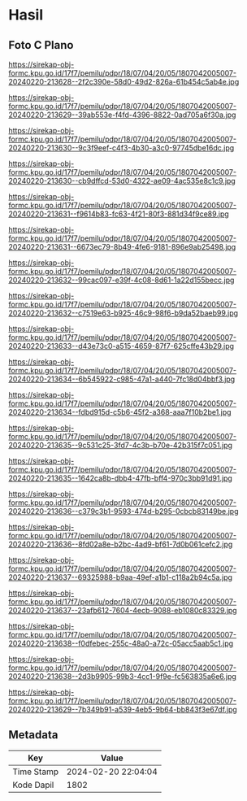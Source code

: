# Hasil

## Foto C Plano

https://sirekap-obj-formc.kpu.go.id/17f7/pemilu/pdpr/18/07/04/20/05/1807042005007-20240220-213628--2f2c390e-58d0-49d2-826a-61b454c5ab4e.jpg

https://sirekap-obj-formc.kpu.go.id/17f7/pemilu/pdpr/18/07/04/20/05/1807042005007-20240220-213629--39ab553e-f4fd-4396-8822-0ad705a6f30a.jpg

https://sirekap-obj-formc.kpu.go.id/17f7/pemilu/pdpr/18/07/04/20/05/1807042005007-20240220-213630--9c3f9eef-c4f3-4b30-a3c0-97745dbe16dc.jpg

https://sirekap-obj-formc.kpu.go.id/17f7/pemilu/pdpr/18/07/04/20/05/1807042005007-20240220-213630--cb9dffcd-53d0-4322-ae09-4ac535e8c1c9.jpg

https://sirekap-obj-formc.kpu.go.id/17f7/pemilu/pdpr/18/07/04/20/05/1807042005007-20240220-213631--f9614b83-fc63-4f21-80f3-881d34f9ce89.jpg

https://sirekap-obj-formc.kpu.go.id/17f7/pemilu/pdpr/18/07/04/20/05/1807042005007-20240220-213631--6673ec79-8b49-4fe6-9181-896e9ab25498.jpg

https://sirekap-obj-formc.kpu.go.id/17f7/pemilu/pdpr/18/07/04/20/05/1807042005007-20240220-213632--99cac097-e39f-4c08-8d61-1a22d155becc.jpg

https://sirekap-obj-formc.kpu.go.id/17f7/pemilu/pdpr/18/07/04/20/05/1807042005007-20240220-213632--c7519e63-b925-46c9-98f6-b9da52baeb99.jpg

https://sirekap-obj-formc.kpu.go.id/17f7/pemilu/pdpr/18/07/04/20/05/1807042005007-20240220-213633--d43e73c0-a515-4659-87f7-625cffe43b29.jpg

https://sirekap-obj-formc.kpu.go.id/17f7/pemilu/pdpr/18/07/04/20/05/1807042005007-20240220-213634--6b545922-c985-47a1-a440-7fc18d04bbf3.jpg

https://sirekap-obj-formc.kpu.go.id/17f7/pemilu/pdpr/18/07/04/20/05/1807042005007-20240220-213634--fdbd915d-c5b6-45f2-a368-aaa7f10b2be1.jpg

https://sirekap-obj-formc.kpu.go.id/17f7/pemilu/pdpr/18/07/04/20/05/1807042005007-20240220-213635--9c531c25-3fd7-4c3b-b70e-42b315f7c051.jpg

https://sirekap-obj-formc.kpu.go.id/17f7/pemilu/pdpr/18/07/04/20/05/1807042005007-20240220-213635--1642ca8b-dbb4-47fb-bff4-970c3bb91d91.jpg

https://sirekap-obj-formc.kpu.go.id/17f7/pemilu/pdpr/18/07/04/20/05/1807042005007-20240220-213636--c379c3b1-9593-474d-b295-0cbcb83149be.jpg

https://sirekap-obj-formc.kpu.go.id/17f7/pemilu/pdpr/18/07/04/20/05/1807042005007-20240220-213636--8fd02a8e-b2bc-4ad9-bf61-7d0b061cefc2.jpg

https://sirekap-obj-formc.kpu.go.id/17f7/pemilu/pdpr/18/07/04/20/05/1807042005007-20240220-213637--69325988-b9aa-49ef-a1b1-c118a2b94c5a.jpg

https://sirekap-obj-formc.kpu.go.id/17f7/pemilu/pdpr/18/07/04/20/05/1807042005007-20240220-213637--23afb612-7604-4ecb-9088-eb1080c83329.jpg

https://sirekap-obj-formc.kpu.go.id/17f7/pemilu/pdpr/18/07/04/20/05/1807042005007-20240220-213638--f0dfebec-255c-48a0-a72c-05acc5aab5c1.jpg

https://sirekap-obj-formc.kpu.go.id/17f7/pemilu/pdpr/18/07/04/20/05/1807042005007-20240220-213638--2d3b9905-99b3-4cc1-9f9e-fc563835a6e6.jpg

https://sirekap-obj-formc.kpu.go.id/17f7/pemilu/pdpr/18/07/04/20/05/1807042005007-20240220-213629--7b349b91-a539-4eb5-9b64-bb843f3e67df.jpg


## Metadata

| Key        | Value               |
| ---------- | ------------------- |
| Time Stamp | 2024-02-20 22:04:04 |
| Kode Dapil | 1802                |



